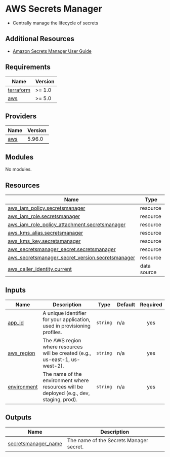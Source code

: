 # AWS Secrets Manager

* Centrally manage the lifecycle of secrets

## Additional Resources

- [Amazon Secrets Manager User Guide](https://docs.aws.amazon.com/secretsmanager/latest/userguide/intro.html)

<!-- BEGIN_TF_DOCS -->
## Requirements

| Name | Version |
|------|---------|
| <a name="requirement_terraform"></a> [terraform](#requirement\_terraform) | >= 1.0 |
| <a name="requirement_aws"></a> [aws](#requirement\_aws) | >= 5.0 |

## Providers

| Name | Version |
|------|---------|
| <a name="provider_aws"></a> [aws](#provider\_aws) | 5.96.0 |

## Modules

No modules.

## Resources

| Name | Type |
|------|------|
| [aws_iam_policy.secretsmanager](https://registry.terraform.io/providers/hashicorp/aws/latest/docs/resources/iam_policy) | resource |
| [aws_iam_role.secretsmanager](https://registry.terraform.io/providers/hashicorp/aws/latest/docs/resources/iam_role) | resource |
| [aws_iam_role_policy_attachment.secretsmanager](https://registry.terraform.io/providers/hashicorp/aws/latest/docs/resources/iam_role_policy_attachment) | resource |
| [aws_kms_alias.secretsmanager](https://registry.terraform.io/providers/hashicorp/aws/latest/docs/resources/kms_alias) | resource |
| [aws_kms_key.secretsmanager](https://registry.terraform.io/providers/hashicorp/aws/latest/docs/resources/kms_key) | resource |
| [aws_secretsmanager_secret.secretsmanager](https://registry.terraform.io/providers/hashicorp/aws/latest/docs/resources/secretsmanager_secret) | resource |
| [aws_secretsmanager_secret_version.secretsmanager](https://registry.terraform.io/providers/hashicorp/aws/latest/docs/resources/secretsmanager_secret_version) | resource |
| [aws_caller_identity.current](https://registry.terraform.io/providers/hashicorp/aws/latest/docs/data-sources/caller_identity) | data source |

## Inputs

| Name | Description | Type | Default | Required |
|------|-------------|------|---------|:--------:|
| <a name="input_app_id"></a> [app\_id](#input\_app\_id) | A unique identifier for your application, used in provisioning profiles. | `string` | n/a | yes |
| <a name="input_aws_region"></a> [aws\_region](#input\_aws\_region) | The AWS region where resources will be created (e.g., us-east-1, us-west-2). | `string` | n/a | yes |
| <a name="input_environment"></a> [environment](#input\_environment) | The name of the environment where resources will be deployed (e.g., dev, staging, prod). | `string` | n/a | yes |

## Outputs

| Name | Description |
|------|-------------|
| <a name="output_secretsmanager_name"></a> [secretsmanager\_name](#output\_secretsmanager\_name) | The name of the Secrets Manager secret. |
<!-- END_TF_DOCS -->
